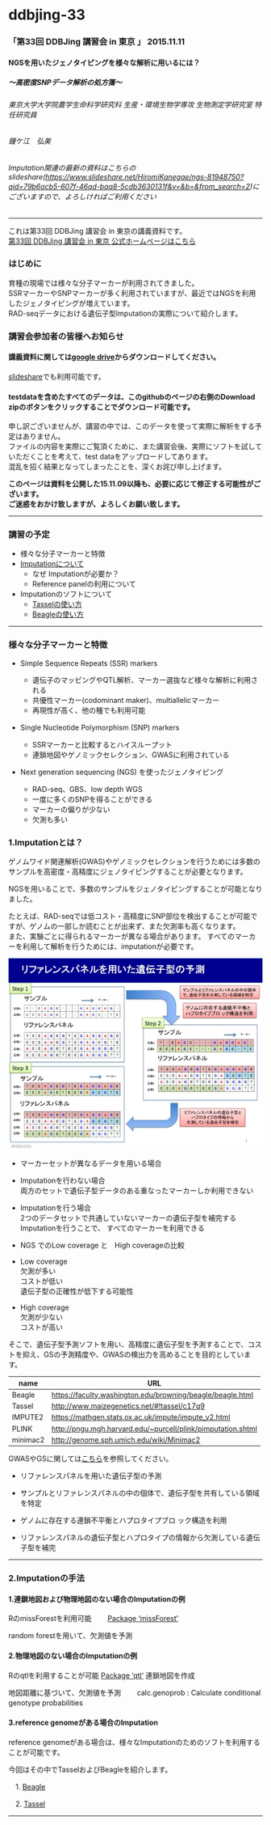 # ddbjing-33

### 「第33回 DDBJing 講習会 in 東京 」 2015.11.11

#### NGSを用いたジェノタイピングを様々な解析に用いるには？
#####         ～高密度SNPデータ解析の処方箋～  
###### 東京大学大学院農学生命科学研究科 生産・環境生物学専攻 生物測定学研究室 特任研究員  
###### 鐘ケ江　弘美  

###### Imputation関連の最新の資料はこちらのslideshare(https://www.slideshare.net/HiromiKanegae/ngs-81948750?qid=79b6acb5-607f-46ad-baa8-5cdb3630131f&v=&b=&from_search=2)にございますので、よろしければご利用ください
***

これは第33回 DDBJing 講習会 in 東京の講義資料です。  
[第33回 DDBJing 講習会 in 東京 公式ホームページはこちら](http://www.ddbj.nig.ac.jp/ddbjing/ddbjing-33.html)

### はじめに
育種の現場では様々な分子マーカーが利用されてきました。  
SSRマーカーやSNPマーカーが多く利用されていますが、最近ではNGSを利用したジェノタイピングが増えています。  
RAD-seqデータにおける遺伝子型Imputationの実際について紹介します。

### 講習会参加者の皆様へお知らせ
#### 講義資料に関しては[google drive](https://drive.google.com/file/d/0B-NbQqcD0i0nM0pQMzd5RnQwU2c/view?usp=sharing)からダウンロードしてください。  
[slideshare](http://www.slideshare.net/HiromiKanegae/ngs-54890142)でも利用可能です。  

#### testdataを含めたすべてのデータは、このgithubのページの右側のDownload zipのボタンをクリックすることでダウンロード可能です。
申し訳ございませんが、講習の中では、このデータを使って実際に解析をする予定はありません。  
ファイルの内容を実際にご覧頂くために、また講習会後、実際にソフトを試していただくことを考えて、test dataをアップロードしてあります。  
混乱を招く結果となってしまったことを、深くお詫び申し上げます。

__このページは資料を公開した15.11.09以降も、必要に応じて修正する可能性がございます。__  
__ご迷惑をおかけ致しますが、よろしくお願い致します。__

***
### 講習の予定
- 様々な分子マーカーと特徴
- [Imputationについて](https://github.com/hkanegae/ddbjing-33#1imputationとは)  
  - なぜ Imputationが必要か？
  - Reference panelの利用について
- Imputationのソフトについて  
  - [Tasselの使い方](https://github.com/hkanegae/ddbjing-33/blob/master/Tassel.md)
  - [Beagleの使い方](https://github.com/hkanegae/ddbjing-33/blob/master/Beagle.md)

***
### 様々な分子マーカーと特徴
- Simple Sequence Repeats (SSR) markers

  - 遺伝子のマッピングやQTL解析、マーカー選抜など様々な解析に利用される
  - 共優性マーカー(codominant maker)、multiallelicマーカー
  - 再現性が高く、他の種でも利用可能　　


- Single Nucleotide Polymorphism (SNP) markers　　

  - SSRマーカーと比較するとハイスループット　　
  - 連鎖地図やゲノミックセレクション、GWASに利用されている　　


- Next generation sequencing (NGS) を使ったジェノタイピング　　

  - RAD-seq、GBS、low depth WGS
  - 一度に多くのSNPを得ることができる
  - マーカーの偏りが少ない
  - 欠測も多い



### 1.Imputationとは？  

ゲノムワイド関連解析(GWAS)やゲノミックセレクションを行うためには多数のサンプルを高密度・高精度にジェノタイピングすることが必要となります。  

NGSを用いることで、多数のサンプルをジェノタイピングすることが可能となりました。  

たとえば、RAD­-seqでは低コスト・高精度にSNP部位を検出することが可能ですが、ゲノムの一部しか読むことが出来ず、また欠測率も高くなります。  
また、実験ごとに得られるマーカーが異なる場合があります。
すべてのマーカーを利用して解析を行うためには、imputationが必要です。　

![imputation](https://github.com/hkanegae/ddbjing-33/blob/master/Imputation.jpg)

- マーカーセットが異なるデータを用いる場合  

 - Imputationを行わない場合  
 両方のセットで遺伝子型データのある重なったマーカーしか利用できない  

 - Imputationを行う場合  
 2つのデータセットで共通していないマーカーの遺伝子型を補完するImputationを行うことで、
すべてのマーカーを利用できる

- NGS でのLow coverage と　High coverageの比較　　

 - Low coverage  
  欠測が多い  
  コストが低い  
	遺伝子型の正確性が低下する可能性　　

 - High coverage  
  欠測が少ない  
  コストが高い

そこで、遺伝子型予測ソフトを用い、高精度に遺伝子型を予測することで、コストを抑え、GSの予測精度や、GWASの検出力を高めることを目的としています。

| name     | URL                                                          |
|----------|--------------------------------------------------------------|
| Beagle   | https://faculty.washington.edu/browning/beagle/beagle.html   |
| Tassel   | http://www.maizegenetics.net/#!tassel/c17q9                  |
| IMPUTE2  | https://mathgen.stats.ox.ac.uk/impute/impute_v2.html         |
| PLINK    | http://pngu.mgh.harvard.edu/~purcell/plink/pimputation.shtml |
| minimac2 | http://genome.sph.umich.edu/wiki/Minimac2                    |

GWASやGSに関しては[こちら](http://papaya.ab.a.u-tokyo.ac.jp/sandbox/groups/iwata/wiki/984fd/attachments/1a879/ikushu2012f_ws_iwata_01.pdf?sessionID=af156069a86ea9d33c904040aab88011998880ee)を参照してください。

 - リファレンスパネルを用いた遺伝子型の予測  

  - サンプルとリファレンスパネルの中の個体で、遺伝子型を共有している領域を特定  
  - ゲノムに存在する連鎖不平衡とハプロタイプブロ ック構造を利用  
  - リファレンスパネルの遺伝子型とハプロタイプの情報から欠測している遺伝子型を補完

***
### 2.Imputationの手法  

#### 1.連鎖地図および物理地図のない場合のImputationの例  


RのmissForestを利用可能　　
  [Package ‘missForest’](https://cran.r-project.org/web/packages/missForest/missForest.pdf)　　

random forestを用いて、欠測値を予測

#### 2.物理地図のない場合のImputationの例  

Rのqtlを利用することが可能
[Package ‘qtl‘](http://www.rqtl.org/manual/qtl-manual.pdf)
連鎖地図を作成　　

地図距離に基づいて、欠測値を予測　　
calc.genoprob  : Calculate conditional genotype probabilities　　


#### 3.reference genomeがある場合のImputation　　

reference genomeがある場合は、様々なImputationのためのソフトを利用することが可能です。　　

今回はその中でTasselおよびBeagleを紹介します。  

　1.
  [Beagle](https://github.com/hkanegae/ddbjing-33/blob/master/Beagle.md)

　2.
  [Tassel](https://github.com/hkanegae/ddbjing-33/blob/master/Tassel.md)
  ***


　　
